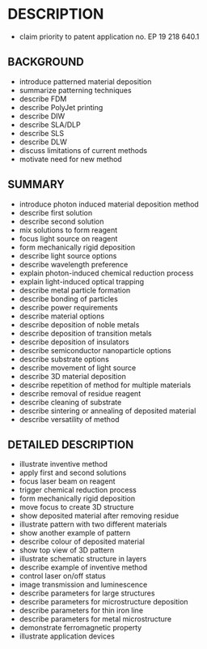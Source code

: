 # DESCRIPTION

- claim priority to patent application no. EP 19 218 640.1

## BACKGROUND

- introduce patterned material deposition
- summarize patterning techniques
- describe FDM
- describe PolyJet printing
- describe DIW
- describe SLA/DLP
- describe SLS
- describe DLW
- discuss limitations of current methods
- motivate need for new method

## SUMMARY

- introduce photon induced material deposition method
- describe first solution
- describe second solution
- mix solutions to form reagent
- focus light source on reagent
- form mechanically rigid deposition
- describe light source options
- describe wavelength preference
- explain photon-induced chemical reduction process
- explain light-induced optical trapping
- describe metal particle formation
- describe bonding of particles
- describe power requirements
- describe material options
- describe deposition of noble metals
- describe deposition of transition metals
- describe deposition of insulators
- describe semiconductor nanoparticle options
- describe substrate options
- describe movement of light source
- describe 3D material deposition
- describe repetition of method for multiple materials
- describe removal of residue reagent
- describe cleaning of substrate
- describe sintering or annealing of deposited material
- describe versatility of method

## DETAILED DESCRIPTION

- illustrate inventive method
- apply first and second solutions
- focus laser beam on reagent
- trigger chemical reduction process
- form mechanically rigid deposition
- move focus to create 3D structure
- show deposited material after removing residue
- illustrate pattern with two different materials
- show another example of pattern
- describe colour of deposited material
- show top view of 3D pattern
- illustrate schematic structure in layers
- describe example of inventive method
- control laser on/off status
- image transmission and luminescence
- describe parameters for large structures
- describe parameters for microstructure deposition
- describe parameters for thin iron line
- describe parameters for metal microstructure
- demonstrate ferromagnetic property
- illustrate application devices

